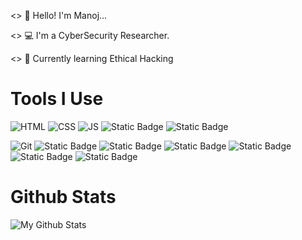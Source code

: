 <> 👋 Hello! I'm Manoj...

<> 💻 I'm a CyberSecurity Researcher. 

<> 📖 Currently learning Ethical Hacking   

# Tools I Use 

![HTML](https://img.shields.io/badge/html-mu?style=for-the-badge&logo=html5&logoColor=%23E34F26&labelColor=black&color=black)
![CSS](https://img.shields.io/badge/css-ss?style=for-the-badge&logo=css3&logoColor=%231572B6&labelColor=black&color=black)
![JS](https://img.shields.io/badge/javascript-lang?style=for-the-badge&logo=javascript&logoColor=%23F7DF1E&labelColor=black&color=black)
![Static Badge](https://img.shields.io/badge/python-logo?style=for-the-badge&logo=python&logoColor=%233776AB&color=black)
![Static Badge](https://img.shields.io/badge/c-icon?style=for-the-badge&logo=c&logoColor=%23A8B9CC&color=black)
<!---![React](https://img.shields.io/badge/React-library?style=for-the-badge&logo=react&logoColor=%2361DAFB&labelColor=black&color=black)--->


![Git](https://img.shields.io/badge/git-vc?style=for-the-badge&logo=git&logoColor=%23F05032&labelColor=black&color=black)
![Static Badge](https://img.shields.io/badge/linux-logo?style=for-the-badge&logo=linux&logoColor=%23FCC624&color=black)
![Static Badge](https://img.shields.io/badge/kalilinux-logo?style=for-the-badge&logo=kalilinux&logoColor=white&labelColor=whit&color=black)
![Static Badge](https://img.shields.io/badge/figma-logo?style=for-the-badge&logo=figma&logoColor=%23F24E1E&color=black)
![Static Badge](https://img.shields.io/badge/vscode-logo?style=for-the-badge&logo=visualstudiocode&logoColor=%23007ACC&color=black)
![Static Badge](https://img.shields.io/badge/splunk-logo?style=for-the-badge&logo=splunk&logoColor=%23ED1C24&color=black)
![Static Badge](https://img.shields.io/badge/docker-icon?style=for-the-badge&logo=docker&logoColor=%232496ED&color=black)







# Github Stats

![My Github Stats](https://github-readme-stats.vercel.app/api?username=MANOJ-80&show_icons=true&theme=dark)


















